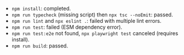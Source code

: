 - `npm install`: completed.
- `npm run typecheck` (missing script) then `npx tsc --noEmit`: passed.
- `npm run lint` and `npx eslint .`: failed with multiple lint errors.
- `npm run test`: failed (ESM dependency error).
- `npm run test:e2e` not found, `npx playwright test` canceled (requires install).
- `npm run build`: passed.
